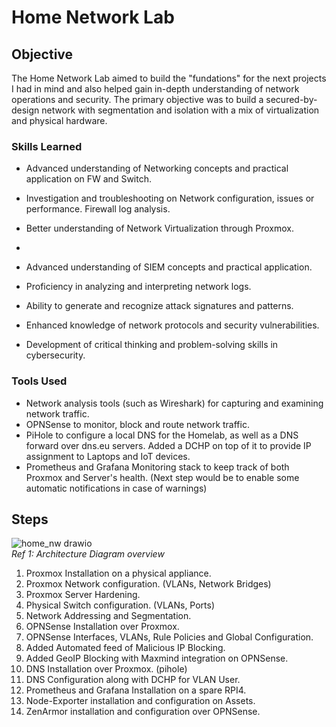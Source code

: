# Home Network Lab

## Objective

The Home Network Lab aimed to build the "fundations" for the next projects I had in mind and also helped gain in-depth understanding of network operations and security.
The primary objective was to build a secured-by-design network with segmentation and isolation with a mix of virtualization and physical hardware.

### Skills Learned

- Advanced understanding of Networking concepts and practical application on FW and Switch.
- Investigation and troubleshooting on Network configuration, issues or performance. Firewall log analysis.
- Better understanding of Network Virtualization through Proxmox.
- 

- Advanced understanding of SIEM concepts and practical application.
- Proficiency in analyzing and interpreting network logs.
- Ability to generate and recognize attack signatures and patterns.
- Enhanced knowledge of network protocols and security vulnerabilities.
- Development of critical thinking and problem-solving skills in cybersecurity.

### Tools Used

- Network analysis tools (such as Wireshark) for capturing and examining network traffic.
- OPNSense to monitor, block and route network traffic.
- PiHole to configure a local DNS for the Homelab, as well as a DNS forward over dns.eu servers. Added a DCHP on top of it to provide IP assignment to Laptops and IoT devices.
- Prometheus and Grafana Monitoring stack to keep track of both Proxmox and Server's health. (Next step would be to enable some automatic notifications in case of warnings)

## Steps

![home_nw drawio](https://github.com/user-attachments/assets/9ef678e7-5f17-47cb-8316-545d4cb67a30)</br>
*Ref 1: Architecture Diagram overview*

1. Proxmox Installation on a physical appliance.
2. Proxmox Network configuration. (VLANs, Network Bridges)
3. Proxmox Server Hardening.
4. Physical Switch configuration. (VLANs, Ports)
5. Network Addressing and Segmentation.
6. OPNSense Installation over Proxmox.
7. OPNSense Interfaces, VLANs, Rule Policies and Global Configuration.
8. Added Automated feed of Malicious IP Blocking.
9. Added GeoIP Blocking with Maxmind integration on OPNSense.
10. DNS Installation over Proxmox. (pihole)
11. DNS Configuration along with DCHP for VLAN User.
12. Prometheus and Grafana Installation on a spare RPI4.
13. Node-Exporter installation and configuration on Assets.
14. ZenArmor installation and configuration over OPNSense.
